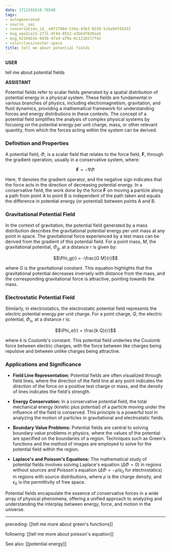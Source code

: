 ```yaml
---
date: 1711392610.76548
tags:
- autogenerated
- source__oai
- conversation_id__e0f2708d-534a-43b3-9230-5c6a94fd2433
- msg_aaa2ca15-2731-4f4d-8552-a3bbdf020aa5
- msg_6210ab3e-843b-47a4-af9a-0c1210217f42
- colorclass/vector-space
title: tell me about potential fields
---
```


**USER**

tell me about potential fields


**ASSISTANT**

Potential fields refer to scalar fields generated by a spatial distribution of potential energy in a physical system. These fields are fundamental in various branches of physics, including electromagnetism, gravitation, and fluid dynamics, providing a mathematical framework for understanding forces and energy distributions in these contexts. The concept of a potential field simplifies the analysis of complex physical systems by focusing on the potential energy per unit charge, mass, or other relevant quantity, from which the forces acting within the system can be derived.

### Definition and Properties

A potential field, $\Phi$, is a scalar field that relates to the force field, $\mathbf{F}$, through the gradient operation, usually in a conservative system, where:

$$\mathbf{F} = -\nabla \Phi$$

Here, $\nabla$ denotes the gradient operator, and the negative sign indicates that the force acts in the direction of decreasing potential energy. In a conservative field, the work done by the force $\mathbf{F}$ on moving a particle along a path from point A to point B is independent of the path taken and equals the difference in potential energy (or potential) between points A and B.

### Gravitational Potential Field

In the context of gravitation, the potential field generated by a mass distribution describes the gravitational potential energy per unit mass at any point in space. The gravitational force experienced by a test mass can be derived from the gradient of this potential field. For a point mass, $M$, the gravitational potential, $\Phi_g$, at a distance $r$ is given by:

$$\Phi_g(r) = -\frac{G M}{r}$$

where $G$ is the gravitational constant. This equation highlights that the gravitational potential decreases inversely with distance from the mass, and the corresponding gravitational force is attractive, pointing towards the mass.

### Electrostatic Potential Field

Similarly, in electrostatics, the electrostatic potential field represents the electric potential energy per unit charge. For a point charge, $Q$, the electric potential, $\Phi_e$, at a distance $r$ is:

$$\Phi_e(r) = \frac{k Q}{r}$$

where $k$ is Coulomb's constant. This potential field underlies the Coulomb force between electric charges, with the force between like charges being repulsive and between unlike charges being attractive.

### Applications and Significance

- **Field Line Representation:** Potential fields are often visualized through field lines, where the direction of the field line at any point indicates the direction of the force on a positive test charge or mass, and the density of lines indicates the field's strength.

- **Energy Conservation:** In a conservative potential field, the total mechanical energy (kinetic plus potential) of a particle moving under the influence of the field is conserved. This principle is a powerful tool in analyzing the motion of particles in gravitational and electrostatic fields.

- **Boundary Value Problems:** Potential fields are central to solving boundary value problems in physics, where the values of the potential are specified on the boundaries of a region. Techniques such as Green's functions and the method of images are employed to solve for the potential field within the region.

- **Laplace's and Poisson's Equations:** The mathematical study of potential fields involves solving Laplace's equation ($\Delta \Phi = 0$) in regions without sources and Poisson's equation ($\Delta \Phi = -\rho/\epsilon_0$ for electrostatics) in regions with source distributions, where $\rho$ is the charge density, and $\epsilon_0$ is the permittivity of free space.

Potential fields encapsulate the essence of conservative forces in a wide array of physical phenomena, offering a unified approach to analyzing and understanding the interplay between energy, force, and motion in the universe.


---

preceding: [[tell me more about green's functions]]  


following: [[tell me more about poisson's equation]]

See also: [[potential energy]]